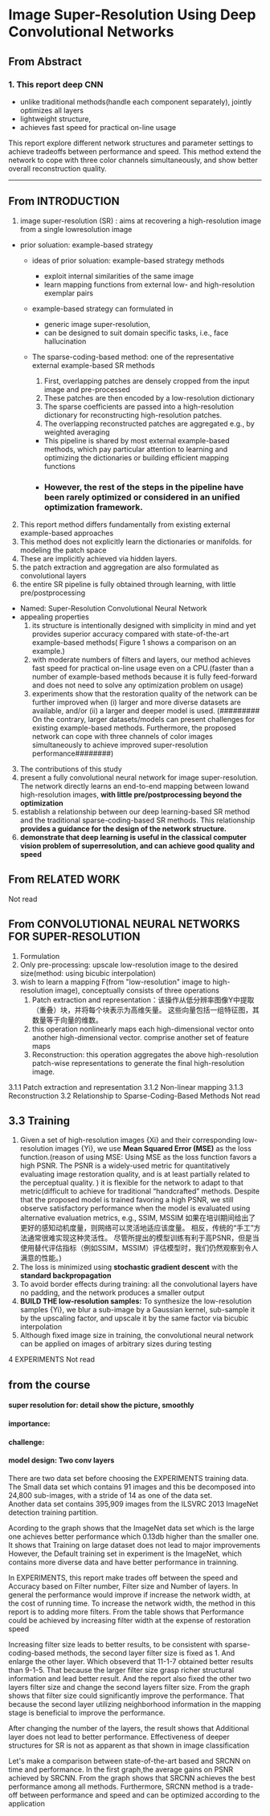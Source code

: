 # Image Super-Resolution Using Deep Convolutional Networks

## From Abstract
### 1.  This report deep CNN
 - unlike traditional methods(handle each component separately), jointly optimizes all layers
 - lightweight structure, 
 - achieves fast speed for practical on-line usage

This report explore different network structures and parameter settings to achieve tradeoffs between performance and speed. 
This method extend the network to cope with three color channels simultaneously, and show better overall reconstruction quality.


---- 

## From INTRODUCTION

1. image super-resolution (SR) : aims at recovering a high-resolution image from a single lowresolution image
 - prior soluation: example-based strategy
    - ideas of prior soluation: example-based strategy methods
       - exploit internal similarities of the same image
       - learn mapping functions from external low- and high-resolution exemplar pairs
    - example-based strategy can formulated in
      - generic image super-resolution, 
      - can be designed to suit domain specific tasks, i.e., face hallucination
 
    - The sparse-coding-based method: one of the representative external example-based SR methods
      1. First, overlapping patches are densely cropped from the input image and pre-processed 
      2. These patches are then encoded by a low-resolution dictionary
      3. The sparse coefficients are passed into a high-resolution dictionary for reconstructing high-resolution patches.
      4. The overlapping reconstructed patches are aggregated e.g., by weighted averaging
      
      - This pipeline is shared by most external example-based methods, which pay particular attention to learning and optimizing the dictionaries  or building efficient mapping functions 
      - ### However, the rest of the steps in the pipeline have been rarely optimized or considered in an unified optimization framework.

2. This report method differs fundamentally from existing external example-based approaches
  1. This method does not explicitly learn the dictionaries or manifolds. for modeling the patch space
  2. These are implicitly achieved via hidden layers.
  3. the patch extraction and aggregation are also formulated as convolutional layers
  4. the entire SR pipeline is fully obtained through learning, with little pre/postprocessing
  - Named: Super-Resolution Convolutional Neural Network
- appealing properties
  1. its structure is intentionally designed with simplicity in mind and yet provides superior accuracy compared with state-of-the-art example-based methods(  Figure 1 shows a comparison on an example.)
  2. with moderate numbers of filters and layers, our method achieves fast speed for practical on-line usage even on a CPU.(faster than a number of example-based methods because it is fully feed-forward and does not need to solve any optimization problem on usage)
  3.  experiments show that the restoration quality of the network can be further improved when (i) larger and more diverse datasets are available, and/or (ii) a larger and deeper model is used. (######### On the contrary, larger datasets/models can present challenges for existing example-based methods. Furthermore, the proposed network can cope with three channels of color images simultaneously to achieve improved super-resolution performance########)
  
3. The contributions of this study
  1. present a fully convolutional neural network for image super-resolution. The network directly learns an end-to-end mapping between lowand high-resolution images, **with little pre/postprocessing beyond the optimization**
  2. establish a relationship between our deep learning-based SR method and the traditional sparse-coding-based SR methods. This relationship **provides a guidance for the design of the network structure.**
  3. **demonstrate that deep learning is useful in the classical computer vision problem of superresolution, and can achieve good quality and speed**


  
  ## From RELATED WORK
  
  Not read
  
  
  
##  From CONVOLUTIONAL NEURAL NETWORKS FOR SUPER-RESOLUTION

1. Formulation
  1. Only pre-processing: upscale low-resolution image to the desired size(method: using bicubic interpolation)
  2. wish to learn a mapping F(from "low-resolution" image to high-resolution image), conceptually consists of three operations
      1. Patch extraction and representation：该操作从低分辨率图像Y中提取（重叠）块，并将每个块表示为高维矢量。 这些向量包括一组特征图，其数量等于向量的维数。
      2. this operation nonlinearly maps each high-dimensional vector onto another high-dimensional vector. comprise another set of feature maps
      3. Reconstruction: this operation aggregates the above high-resolution patch-wise representations to generate the final high-resolution image.
  
  
  3.1.1 Patch extraction and representation
  3.1.2 Non-linear mapping
  3.1.3 Reconstruction
  3.2 Relationship to Sparse-Coding-Based Methods
  Not read
  
##  3.3 Training
1. Given a set of high-resolution images {Xi} and their corresponding low-resolution images {Yi}, we use **Mean Squared Error (MSE)** as the loss function.(reason of using MSE:  Using MSE as the loss function favors a high PSNR. The PSNR is a widely-used metric for quantitatively evaluating image restoration quality, and is at least partially related to the perceptual quality. ) it is flexible for the network to adapt to that metric(difficult to achieve for traditional “handcrafted” methods. Despite that the proposed model is trained favoring a high PSNR, we still observe satisfactory performance when the model is evaluated using alternative evaluation metrics, e.g., SSIM, MSSIM 如果在培训期间给出了更好的感知动机度量，则网络可以灵活地适应该度量。 相反，传统的“手工”方法通常很难实现这种灵活性。 尽管所提出的模型训练有利于高PSNR，但是当使用替代评估指标（例如SSIM，MSSIM）评估模型时，我们仍然观察到令人满意的性能。)
2. The loss is minimized using **stochastic gradient descent** with the **standard backpropagation**
3. To avoid border effects during training: all the convolutional layers have no padding, and the network produces a smaller output
4. **BUILD THE low-resolution samples:** To synthesize the low-resolution samples {Yi}, we blur a sub-image by a Gaussian kernel, sub-sample it by the upscaling factor, and upscale it by the same factor via bicubic interpolation
5. Although  fixed image size in training, the convolutional neural network can be applied on images of arbitrary sizes during testing

 4 EXPERIMENTS
 Not read
  
  
  
  
  
 ## from the course 
 
 #### super resolution for: detail show the picture, smoothly
 #### importance:
 #### challenge:
 #### model design: Two conv layers  
  
  
  
  
  
  
There are two data set before choosing the EXPERIMENTS training data. The Small data set which contains 91 images and this be decomposed into 24,800 sub-images, with a stride of 14 as one of the data set.  
Another data set contains 395,909 images from the ILSVRC 2013 ImageNet detection training partition. 

Acording to the graph shows that the  ImageNet data set which is the large one achieves better performance which 0.13db higher than the smaller one. It shows that Training on large dataset does not lead to major improvements
 However, the Default training set in experiment is the ImageNet, which contains more diverse data and have better performance in trainning.



In EXPERIMENTS, this report make trades off between the speed and Accuracy based on Filter number, Filter size and Number of layers. 
In general the performance would improve if increase the network width, at the cost of running time. To increase the network width, the method in this report is to adding more filters. From the table shows that Performance could be achieved by increasing filter width at the expense of restoration speed

Increasing filter size leads to better results, to be consistent with sparse-coding-based methods, the second layer filter size is fixed as 1. And enlarge the other layer. Which obseverd that 11-1-7 obtained better results than 9-1-5. That because the larger filter size grasp richer structural information and lead better result. And the report also fixed the other two layers filter size and change the second layers filter size. From the graph shows that filter size could significantly improve the performance. That because the second layer utilizing neighborhood information in the mapping stage is beneficial to improve the performance.

After changing the number of the layers, the result shows that Additional layer does not lead to better performance. Effectiveness of deeper structures for SR is not as apparent as that shown in image classification



Let's make a comparison between state-of-the-art based and SRCNN on time and performance.  In the first graph,the average gains on PSNR achieved by SRCNN. From the graph shows that SRCNN achieves the best performance among all methods. Furthermore, SRCNN method is a trade-off between performance and speed and can be optimized according to the application





